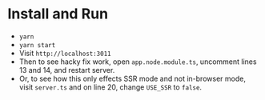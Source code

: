 # Install and Run

* `yarn`
* `yarn start`
* Visit `http://localhost:3011`
* Then to see hacky fix work, open `app.node.module.ts`, uncomment lines 13 and 14, and restart server.
* Or, to see how this only effects SSR mode and not in-browser mode, visit `server.ts` and on line 20, change `USE_SSR` to `false`.